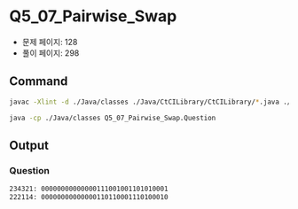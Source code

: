 # Q5_07_Pairwise_Swap

- 문제 페이지: 128
- 풀이 페이지: 298

## Command

```sh
javac -Xlint -d ./Java/classes ./Java/CtCILibrary/CtCILibrary/*.java ./Java/Ch\ 05.\ Bit\ Manipulation/Q5_07_Pairwise_Swap/*.java

java -cp ./Java/classes Q5_07_Pairwise_Swap.Question
```

## Output

### Question

```txt
234321: 00000000000000111001001101010001
222114: 00000000000000110110001110100010
```
